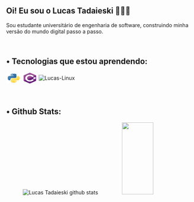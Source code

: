 ## Oi! Eu sou o Lucas Tadaieski 👨🏻‍🔧
Sou estudante universitário de engenharia de software, construindo minha versão do mundo digital passo a passo.
</div><br/>

## • Tecnologias que estou aprendendo:

<div style="display: inline_block">
  <img align="center" alt="Lucas-Python" height="30" width="40" src="https://raw.githubusercontent.com/devicons/devicon/master/icons/python/python-original.svg">
  <img align="center" alt="Lucas-Csharp" height="30" width="40" src="https://raw.githubusercontent.com/devicons/devicon/master/icons/csharp/csharp-original.svg">
  <img align="center" alt="Lucas-Linux" height="30" width="40"  src="https://cdn.jsdelivr.net/gh/devicons/devicon/icons/linux/linux-original.svg">
          
</div><br/>
</div><br/>


## • Github Stats:
<div align="center">  
  <img width="49%" height="195px" src="https://github-readme-stats.vercel.app/api?username=LucasTadaieski&show_icons=true&count_private=true&hide_border=true&title_color=00bfbf&icon_color=00bfbf&text_color=c9d1d9&bg_color=0d1117" alt="Lucas Tadaieski github stats" /> 
  <img width="41%" height="195px" src="https://github-readme-stats.vercel.app/api/top-langs/?username=LucasTadaieski&layout=compact&hide_border=true&title_color=00bfbf&text_color=00bfbf&bg_color=0d1117" />
</div>
